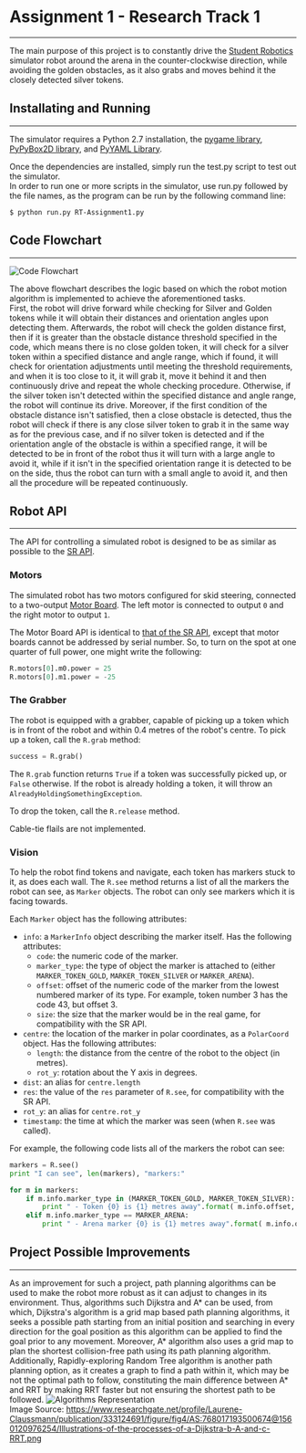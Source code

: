 # Assignment 1 - Research Track 1
---------------------------------
The  main purpose of this project is to constantly drive the [Student Robotics](https://studentrobotics.org/) simulator robot around the arena in the counter-clockwise direction, while avoiding the golden obstacles, as it also grabs and moves behind it the closely detected silver tokens.

## Installating and Running
---------------------------
The simulator requires a Python 2.7 installation, the [pygame library](https://www.pygame.org/news), [PyPyBox2D library](https://pypi.org/project/pypybox2d/2.1-r331/), and [PyYAML Library](https://pypi.org/project/PyYAML/).

Once the dependencies are installed, simply run the test.py script to test out the simulator.\
In order to run one or more scripts in the simulator, use run.py followed by the file names, as the program can be run by the following command line:
```
$ python run.py RT-Assignment1.py
```
## Code Flowchart
-----------------
![Code Flowchart](https://user-images.githubusercontent.com/79665691/142777103-0f692cef-b265-48c6-8288-090400cc5257.jpg)

The above flowchart describes the logic based on which the robot motion algorithm is implemented to achieve the aforementioned tasks.\
First, the robot will drive forward while checking for Silver and Golden tokens while it will obtain their distances and orientation angles upon detecting them. Afterwards, the robot will check the golden distance first, then if it is greater than the obstacle distance threshold specified in the code, which means there is no close golden token, it will check for a silver token within a specified distance and angle range, which if found, it will check for orientation adjustments until meeting the threshold requirements, and when it is too close to it, it will grab it, move it behind it and then continuously drive and repeat the whole checking procedure. Otherwise, if the silver token isn't detected within the specified distance and angle range, the robot will continue its drive. Moreover, if the first condition of the obstacle distance isn't satisfied, then a close obstacle is detected, thus the robot will check if there is any close silver token to grab it in the same way as for the previous case, and if no silver token is detected and if the orientation angle of the obstacle is within a specified range, it will be detected to be in front of the robot thus it will turn with a large angle to avoid it, while if it isn't in the specified orientation range it is detected to be on the side, thus the robot can turn with a small angle to avoid it, and then all the procedure will be repeated continuously.
## Robot API
------------

The API for controlling a simulated robot is designed to be as similar as possible to the [SR API][sr-api].

### Motors ###

The simulated robot has two motors configured for skid steering, connected to a two-output [Motor Board](https://studentrobotics.org/docs/kit/motor_board). The left motor is connected to output `0` and the right motor to output `1`.

The Motor Board API is identical to [that of the SR API](https://studentrobotics.org/docs/programming/sr/motors/), except that motor boards cannot be addressed by serial number. So, to turn on the spot at one quarter of full power, one might write the following:

```python
R.motors[0].m0.power = 25
R.motors[0].m1.power = -25
```

### The Grabber ###

The robot is equipped with a grabber, capable of picking up a token which is in front of the robot and within 0.4 metres of the robot's centre. To pick up a token, call the `R.grab` method:

```python
success = R.grab()
```

The `R.grab` function returns `True` if a token was successfully picked up, or `False` otherwise. If the robot is already holding a token, it will throw an `AlreadyHoldingSomethingException`.

To drop the token, call the `R.release` method.

Cable-tie flails are not implemented.

### Vision ###

To help the robot find tokens and navigate, each token has markers stuck to it, as does each wall. The `R.see` method returns a list of all the markers the robot can see, as `Marker` objects. The robot can only see markers which it is facing towards.

Each `Marker` object has the following attributes:

* `info`: a `MarkerInfo` object describing the marker itself. Has the following attributes:
  * `code`: the numeric code of the marker.
  * `marker_type`: the type of object the marker is attached to (either `MARKER_TOKEN_GOLD`, `MARKER_TOKEN_SILVER` or `MARKER_ARENA`).
  * `offset`: offset of the numeric code of the marker from the lowest numbered marker of its type. For example, token number 3 has the code 43, but offset 3.
  * `size`: the size that the marker would be in the real game, for compatibility with the SR API.
* `centre`: the location of the marker in polar coordinates, as a `PolarCoord` object. Has the following attributes:
  * `length`: the distance from the centre of the robot to the object (in metres).
  * `rot_y`: rotation about the Y axis in degrees.
* `dist`: an alias for `centre.length`
* `res`: the value of the `res` parameter of `R.see`, for compatibility with the SR API.
* `rot_y`: an alias for `centre.rot_y`
* `timestamp`: the time at which the marker was seen (when `R.see` was called).

For example, the following code lists all of the markers the robot can see:

```python
markers = R.see()
print "I can see", len(markers), "markers:"

for m in markers:
    if m.info.marker_type in (MARKER_TOKEN_GOLD, MARKER_TOKEN_SILVER):
        print " - Token {0} is {1} metres away".format( m.info.offset, m.dist )
    elif m.info.marker_type == MARKER_ARENA:
        print " - Arena marker {0} is {1} metres away".format( m.info.offset, m.dist )
```

[sr-api]: https://studentrobotics.org/docs/programming/sr/

## Project Possible Improvements
--------------------------------
As an improvement for such a project, path planning algorithms can be used to make the robot more robust as it can adjust to changes in its environment. Thus, algorithms such Dijkstra and A* can be used, from which,  Dijkstra's algorithm is a grid map based path planning algorithms, it seeks a possible path starting from an initial position and searching in every direction for the goal position as this algorithm can be applied to find the goal prior to any movement. Moreover, A* algorithm also uses a grid map to plan the shortest collision-free path using its path planning algorithm. Additionally, Rapidly-exploring Random Tree algorithm is another path planning option, as it creates a graph to find a path within it, which may be not the optimal path to follow, constituting the main difference between A* and RRT by making RRT faster but not ensuring the shortest path to be followed.
![Algorithms Representation](https://www.researchgate.net/profile/Laurene-Claussmann/publication/333124691/figure/fig4/AS:768017193500674@1560120976254/Illustrations-of-the-processes-of-a-Dijkstra-b-A-and-c-RRT.png)\
Image Source: https://www.researchgate.net/profile/Laurene-Claussmann/publication/333124691/figure/fig4/AS:768017193500674@1560120976254/Illustrations-of-the-processes-of-a-Dijkstra-b-A-and-c-RRT.png

